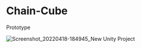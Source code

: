 # Chain-Cube
Prototype 


![Screenshot_20220418-184945_New Unity Project](https://user-images.githubusercontent.com/39438445/163855773-4a47548c-f73e-44f4-a0e3-5a83a4f130da.jpg)
